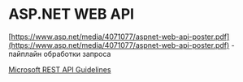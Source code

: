 # ASP.NET WEB API

[https://www.asp.net/media/4071077/aspnet-web-api-poster.pdf](https://www.asp.net/media/4071077/aspnet-web-api-poster.pdf) - пайплайн обработки запроса

[Microsoft REST API Guidelines](https://github.com/Microsoft/api-guidelines/blob/vNext/Guidelines.md)


